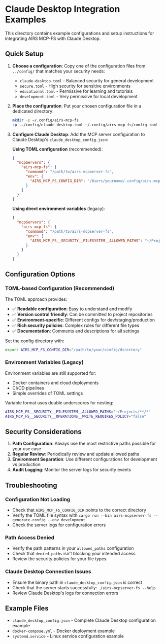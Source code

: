 # Claude Desktop Integration Examples

This directory contains example configurations and setup instructions for integrating AIRS MCP-FS with Claude Desktop.

## Quick Setup

1. **Choose a configuration**: Copy one of the configuration files from `../config/` that matches your security needs:
   - `claude-desktop.toml` - Balanced security for general development
   - `secure.toml` - High security for sensitive environments
   - `educational.toml` - Permissive for learning and tutorials
   - `development.toml` - Very permissive for local development

2. **Place the configuration**: Put your chosen configuration file in a dedicated directory:
   ```bash
   mkdir -p ~/.config/airs-mcp-fs
   cp ../config/claude-desktop.toml ~/.config/airs-mcp-fs/config.toml
   ```

3. **Configure Claude Desktop**: Add the MCP server configuration to Claude Desktop's `claude_desktop_config.json`:

   **Using TOML configuration** (recommended):
   ```json
   {
     "mcpServers": {
       "airs-mcp-fs": {
         "command": "/path/to/airs-mcpserver-fs",
         "env": {
           "AIRS_MCP_FS_CONFIG_DIR": "/Users/yourname/.config/airs-mcp-fs"
         }
       }
     }
   }
   ```

   **Using direct environment variables** (legacy):
   ```json
   {
     "mcpServers": {
       "airs-mcp-fs": {
         "command": "/path/to/airs-mcpserver-fs",
         "env": {
           "AIRS_MCP_FS__SECURITY__FILESYSTEM__ALLOWED_PATHS": "~/Projects/**/*,~/Documents/**/*.md"
         }
       }
     }
   }
   ```

## Configuration Options

### TOML-based Configuration (Recommended)

The TOML approach provides:
- ✅ **Readable configuration**: Easy to understand and modify
- ✅ **Version control friendly**: Can be committed to project repositories
- ✅ **Environment-specific**: Different configs for dev/staging/production
- ✅ **Rich security policies**: Complex rules for different file types
- ✅ **Documentation**: Comments and descriptions for all settings

Set the config directory with:
```bash
export AIRS_MCP_FS_CONFIG_DIR="/path/to/your/config/directory"
```

### Environment Variables (Legacy)

Environment variables are still supported for:
- Docker containers and cloud deployments
- CI/CD pipelines
- Simple overrides of TOML settings

Variable format uses double underscores for nesting:
```bash
AIRS_MCP_FS__SECURITY__FILESYSTEM__ALLOWED_PATHS="~/Projects/**/*"
AIRS_MCP_FS__SECURITY__OPERATIONS__WRITE_REQUIRES_POLICY="false"
```

## Security Considerations

1. **Path Configuration**: Always use the most restrictive paths possible for your use case
2. **Regular Review**: Periodically review and update allowed paths
3. **Environment Separation**: Use different configurations for development vs production
4. **Audit Logging**: Monitor the server logs for security events

## Troubleshooting

### Configuration Not Loading
- Check that `AIRS_MCP_FS_CONFIG_DIR` points to the correct directory
- Verify the TOML file syntax with `cargo run --bin airs-mcpserver-fs -- generate-config --env development`
- Check the server logs for configuration errors

### Path Access Denied
- Verify the path patterns in your `allowed_paths` configuration
- Check that `denied_paths` isn't blocking your intended access
- Review the security policies for your file types

### Claude Desktop Connection Issues
- Ensure the binary path in `claude_desktop_config.json` is correct
- Check that the server starts successfully: `./airs-mcpserver-fs --help`
- Review Claude Desktop's logs for connection errors

## Example Files

- `claude_desktop_config.json` - Complete Claude Desktop configuration example
- `docker-compose.yml` - Docker deployment example
- `systemd.service` - Linux service configuration example